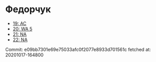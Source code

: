 # Федорчук
- [19: AC](19.md)
- [20: WA 5](20.md)
- [21: NA](21.md)
- [22: NA](22.md)

Commit: e09bb7301e69e75033afc0f2077e8933d701561c
 fetched at: 20201017-164800
